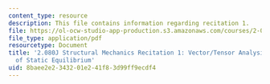 ```yaml
---
content_type: resource
description: This file contains information regarding recitation 1.
file: https://ol-ocw-studio-app-production.s3.amazonaws.com/courses/2-080j-structural-mechanics-fall-2013/8baee2e2343201e241f83d99ff9ecdf4_MIT2_080JF13_Recitation1.pdf
file_type: application/pdf
resourcetype: Document
title: '2.080J Structural Mechanics Recitation 1: Vector/Tensor Analysis and Review
  of Static Equilibrium'
uid: 8baee2e2-3432-01e2-41f8-3d99ff9ecdf4
---
```

